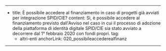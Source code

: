 ---
  - title: È possibile accedere al finanziamento in caso di progetti già avviati per integrazione SPID/CIE?
    content: Sì, è possibile accedere al finanziamento previsto dall'Avviso nel caso in cui il processo di adozione della piattaforma di identità digitale SPID/CIE sia stato avviato a decorrere dal 1° febbraio 2020 con fondi propri.
    tag:
      - altri-enti
    anchorLink: 020_possibileaccederealfinanz
---